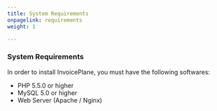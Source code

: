```yaml
---
title: System Requirements
onpagelink: requirements
weight: 1

---
```


### System Requirements

In order to install InvoicePlane, you must have the following softwares:

- PHP 5.5.0 or higher
- MySQL 5.0 or higher
- Web Server (Apache / Nginx)
 